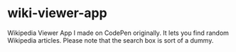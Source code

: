 # wiki-viewer-app
Wikipedia Viewer App I made on CodePen originally.  It lets you find random Wikipedia articles.  Please note that the search box is sort of a dummy.
